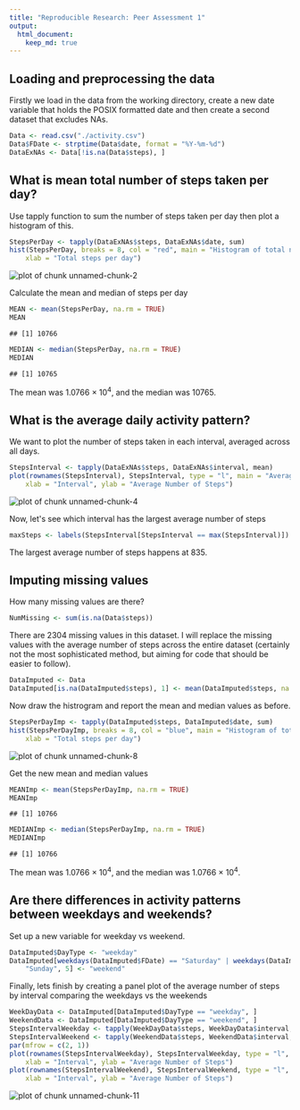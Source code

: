 ```yaml
---
title: "Reproducible Research: Peer Assessment 1"
output: 
  html_document:
    keep_md: true
---
```



## Loading and preprocessing the data
Firstly we load in the data from the working directory, create a new date variable that holds the POSIX formatted date and then create a second dataset that excludes NAs.

```r
Data <- read.csv("./activity.csv")
Data$FDate <- strptime(Data$date, format = "%Y-%m-%d")
DataExNAs <- Data[!is.na(Data$steps), ]
```



## What is mean total number of steps taken per day?
Use tapply function to sum the number of steps taken per day then plot a histogram of this.

```r
StepsPerDay <- tapply(DataExNAs$steps, DataExNAs$date, sum)
hist(StepsPerDay, breaks = 8, col = "red", main = "Histogram of total number of steps per day", 
    xlab = "Total steps per day")
```

![plot of chunk unnamed-chunk-2](figure/unnamed-chunk-2.png) 


Calculate the mean and median of steps per day

```r
MEAN <- mean(StepsPerDay, na.rm = TRUE)
MEAN
```

```
## [1] 10766
```

```r
MEDIAN <- median(StepsPerDay, na.rm = TRUE)
MEDIAN
```

```
## [1] 10765
```

The mean was 1.0766 &times; 10<sup>4</sup>, and the median was 10765.


## What is the average daily activity pattern?
We want to plot the number of steps taken in each interval, averaged across all days.

```r
StepsInterval <- tapply(DataExNAs$steps, DataExNAs$interval, mean)
plot(rownames(StepsInterval), StepsInterval, type = "l", main = "Average Number of Steps by Interval", 
    xlab = "Interval", ylab = "Average Number of Steps")
```

![plot of chunk unnamed-chunk-4](figure/unnamed-chunk-4.png) 

Now, let's see which interval has the largest average number of steps

```r
maxSteps <- labels(StepsInterval[StepsInterval == max(StepsInterval)])
```

The largest average number of steps happens at 835.

## Imputing missing values
How many missing values are there?

```r
NumMissing <- sum(is.na(Data$steps))
```


There are 2304 missing values in this dataset. I will replace the missing values with the average number of steps across the entire dataset (certainly not the most sophisticated method, but aiming for code that should be easier to follow).

```r
DataImputed <- Data
DataImputed[is.na(DataImputed$steps), 1] <- mean(DataImputed$steps, na.rm = T)
```


Now draw the histrogram and report the mean and median values as before.

```r
StepsPerDayImp <- tapply(DataImputed$steps, DataImputed$date, sum)
hist(StepsPerDayImp, breaks = 8, col = "blue", main = "Histogram of total number of steps per day", 
    xlab = "Total steps per day")
```

![plot of chunk unnamed-chunk-8](figure/unnamed-chunk-8.png) 


Get the new mean and median values

```r
MEANImp <- mean(StepsPerDayImp, na.rm = TRUE)
MEANImp
```

```
## [1] 10766
```

```r
MEDIANImp <- median(StepsPerDayImp, na.rm = TRUE)
MEDIANImp
```

```
## [1] 10766
```

The mean was 1.0766 &times; 10<sup>4</sup>, and the median was 1.0766 &times; 10<sup>4</sup>.

## Are there differences in activity patterns between weekdays and weekends?
Set up a new variable for weekday vs weekend.

```r
DataImputed$DayType <- "weekday"
DataImputed[weekdays(DataImputed$FDate) == "Saturday" | weekdays(DataImputed$FDate) == 
    "Sunday", 5] <- "weekend"
```


Finally, lets finish by creating a panel plot of the average number of steps by interval comparing the weekdays vs the weekends

```r
WeekDayData <- DataImputed[DataImputed$DayType == "weekday", ]
WeekendData <- DataImputed[DataImputed$DayType == "weekend", ]
StepsIntervalWeekday <- tapply(WeekDayData$steps, WeekDayData$interval, mean)
StepsIntervalWeekend <- tapply(WeekendData$steps, WeekendData$interval, mean)
par(mfrow = c(2, 1))
plot(rownames(StepsIntervalWeekday), StepsIntervalWeekday, type = "l", main = "Weekday", 
    xlab = "Interval", ylab = "Average Number of Steps")
plot(rownames(StepsIntervalWeekend), StepsIntervalWeekend, type = "l", main = "Weekend", 
    xlab = "Interval", ylab = "Average Number of Steps")
```

![plot of chunk unnamed-chunk-11](figure/unnamed-chunk-11.png) 


